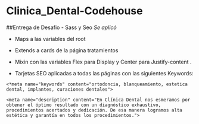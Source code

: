 # Clinica_Dental-Codehouse

##Entrega de Desafio - Sass y Seo
_Se aplicó_

* Maps a las variables del root

* Extends a cards de la página tratamientos

* Mixin con las variables Flex para Display y Center para Justify-content .

* Tarjetas SEO aplicadas a todas las páginas con las siguientes Keywords: 

```
<*meta name="keywords" content="ortodoncia, blanqueamiento, estetica dental, implantes, curaciones dentales">
```
```
<meta name="description" content="En Clínica Dental nos esmeramos por obtener el óptimo resultado con un diagnóstico exhaustivo, procedimientos acertados y dedicación. De esa manera logramos alta estética y garantía en todos los procedimientos.">
```




